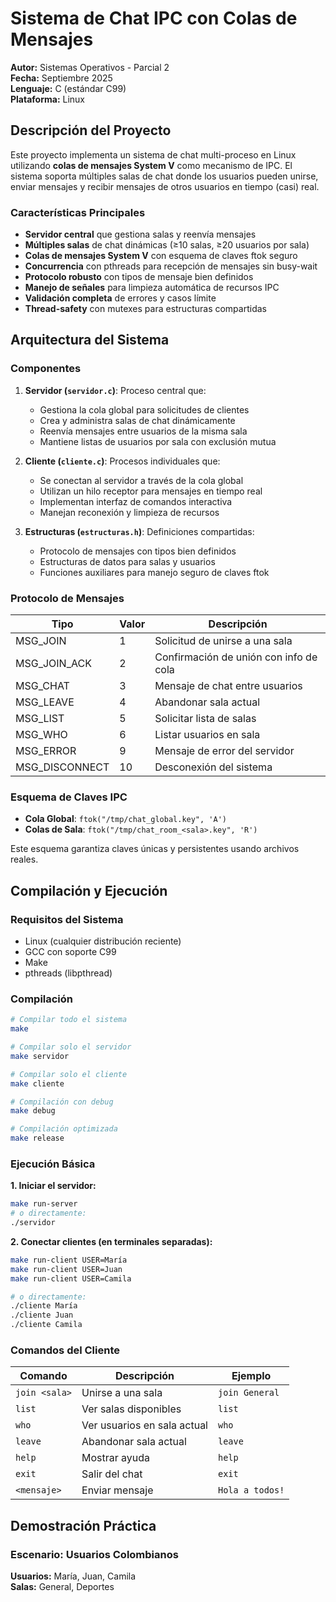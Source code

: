 # Sistema de Chat IPC con Colas de Mensajes

**Autor:** Sistemas Operativos - Parcial 2  
**Fecha:** Septiembre 2025  
**Lenguaje:** C (estándar C99)  
**Plataforma:** Linux  

## Descripción del Proyecto

Este proyecto implementa un sistema de chat multi-proceso en Linux utilizando **colas de mensajes System V** como mecanismo de IPC. El sistema soporta múltiples salas de chat donde los usuarios pueden unirse, enviar mensajes y recibir mensajes de otros usuarios en tiempo (casi) real.

### Características Principales

-  **Servidor central** que gestiona salas y reenvía mensajes
-  **Múltiples salas** de chat dinámicas (≥10 salas, ≥20 usuarios por sala)
-  **Colas de mensajes System V** con esquema de claves ftok seguro
-  **Concurrencia** con pthreads para recepción de mensajes sin busy-wait
-  **Protocolo robusto** con tipos de mensaje bien definidos
-  **Manejo de señales** para limpieza automática de recursos IPC
-  **Validación completa** de errores y casos límite
-  **Thread-safety** con mutexes para estructuras compartidas

## Arquitectura del Sistema

### Componentes

1. **Servidor (`servidor.c`)**: Proceso central que:
   - Gestiona la cola global para solicitudes de clientes
   - Crea y administra salas de chat dinámicamente
   - Reenvía mensajes entre usuarios de la misma sala
   - Mantiene listas de usuarios por sala con exclusión mutua

2. **Cliente (`cliente.c`)**: Procesos individuales que:
   - Se conectan al servidor a través de la cola global
   - Utilizan un hilo receptor para mensajes en tiempo real
   - Implementan interfaz de comandos interactiva
   - Manejan reconexión y limpieza de recursos

3. **Estructuras (`estructuras.h`)**: Definiciones compartidas:
   - Protocolo de mensajes con tipos bien definidos
   - Estructuras de datos para salas y usuarios
   - Funciones auxiliares para manejo seguro de claves ftok

### Protocolo de Mensajes

| Tipo | Valor | Descripción |
|------|-------|-------------|
| MSG_JOIN | 1 | Solicitud de unirse a una sala |
| MSG_JOIN_ACK | 2 | Confirmación de unión con info de cola |
| MSG_CHAT | 3 | Mensaje de chat entre usuarios |
| MSG_LEAVE | 4 | Abandonar sala actual |
| MSG_LIST | 5 | Solicitar lista de salas |
| MSG_WHO | 6 | Listar usuarios en sala |
| MSG_ERROR | 9 | Mensaje de error del servidor |
| MSG_DISCONNECT | 10 | Desconexión del sistema |

### Esquema de Claves IPC

- **Cola Global**: `ftok("/tmp/chat_global.key", 'A')`
- **Colas de Sala**: `ftok("/tmp/chat_room_<sala>.key", 'R')`

Este esquema garantiza claves únicas y persistentes usando archivos reales.

## Compilación y Ejecución

### Requisitos del Sistema

- Linux (cualquier distribución reciente)
- GCC con soporte C99
- Make
- pthreads (libpthread)

### Compilación

```bash
# Compilar todo el sistema
make

# Compilar solo el servidor
make servidor

# Compilar solo el cliente  
make cliente

# Compilación con debug
make debug

# Compilación optimizada
make release
```

### Ejecución Básica

**1. Iniciar el servidor:**
```bash
make run-server
# o directamente:
./servidor
```

**2. Conectar clientes (en terminales separadas):**
```bash
make run-client USER=María
make run-client USER=Juan
make run-client USER=Camila

# o directamente:
./cliente María
./cliente Juan
./cliente Camila
```

### Comandos del Cliente

| Comando | Descripción | Ejemplo |
|---------|-------------|---------|
| `join <sala>` | Unirse a una sala | `join General` |
| `list` | Ver salas disponibles | `list` |
| `who` | Ver usuarios en sala actual | `who` |
| `leave` | Abandonar sala actual | `leave` |
| `help` | Mostrar ayuda | `help` |
| `exit` | Salir del chat | `exit` |
| `<mensaje>` | Enviar mensaje | `Hola a todos!` |

## Demostración Práctica

### Escenario: Usuarios Colombianos

**Usuarios:** María, Juan, Camila  
**Salas:** General, Deportes

